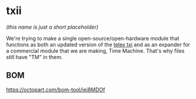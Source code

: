 # txii
*(this name is just a short placeholder)*

We're trying to make a single open-source/open-hardware module that functions as both an updated version of the [telex txi](https://github.com/bpcmusic/telex) and as an expander for a commercial module that we are making, Time Machine. That's why files still have "TM" in them.

## BOM
https://octopart.com/bom-tool/iei8MDOf
